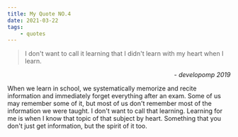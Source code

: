 ```yaml
---
title: My Quote NO.4
date: 2021-03-22
tags:
	- quotes
---
```


> I don't want to call it learning that I didn't learn with my heart when I learn.

<div style="text-align: right"> <i>- developomp 2019</i> </div>

When we learn in school, we systematically memorize and recite information and immediately forget everything after an exam.
Some of us may remember some of it, but most of us don't remember most of the information we were taught.
I don't want to call that learning. Learning for me is when I know that topic of that subject by heart.
Something that you don't just get information, but the spirit of it too.
